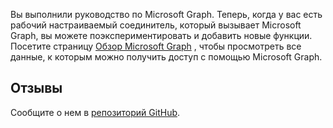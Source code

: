 <!-- markdownlint-disable MD002 MD041 -->

Вы выполнили руководство по Microsoft Graph. Теперь, когда у вас есть рабочий настраиваемый соединитель, который вызывает Microsoft Graph, вы можете поэкспериментировать и добавить новые функции. Посетите страницу [Обзор Microsoft Graph](/graph/overview) , чтобы просмотреть все данные, к которым можно получить доступ с помощью Microsoft Graph.

## <a name="feedback"></a>Отзывы

Сообщите о нем в [репозиторий GitHub](https://github.com/microsoftgraph/msgraph-training-microsoftflow).